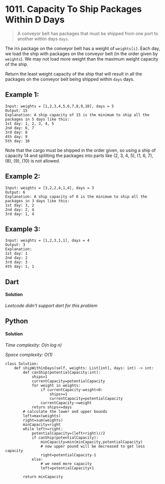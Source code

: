 # 1011. Capacity To Ship Packages Within D Days

>A conveyor belt has packages that must be shipped from one port to another within days `days`.

The i`th` package on the conveyor belt has a weight of `weights[i]`. Each day, we load the ship with packages on the conveyor belt (in the order given by `weights`). We may not load more weight than the maximum weight capacity of the ship.

Return the least weight capacity of the ship that will result in all the packages on the conveyor belt being shipped within `days` days.

## Example 1:
```
Input: weights = [1,2,3,4,5,6,7,8,9,10], days = 5
Output: 15
Explanation: A ship capacity of 15 is the minimum to ship all the packages in 5 days like this:
1st day: 1, 2, 3, 4, 5
2nd day: 6, 7
3rd day: 8
4th day: 9
5th day: 10
```
Note that the cargo must be shipped in the order given, so using a ship of capacity 14 and splitting the packages into parts like (2, 3, 4, 5), (1, 6, 7), (8), (9), (10) is not allowed.

## Example 2:
```
Input: weights = [3,2,2,4,1,4], days = 3
Output: 6
Explanation: A ship capacity of 6 is the minimum to ship all the packages in 3 days like this:
1st day: 3, 2
2nd day: 2, 4
3rd day: 1, 4
```
## Example 3:
```
Input: weights = [1,2,3,1,1], days = 4
Output: 3
Explanation:
1st day: 1
2nd day: 2
3rd day: 3
4th day: 1, 1
```

## Dart
#### Solution
*Leetcode didn't support dart for this problem*


## Python
#### Solution
*Time complexity: O(n log n)*

*Space complexity: O(1)*
```
class Solution:
    def shipWithinDays(self, weights: List[int], days: int) -> int:
        def canShip(potentialCapacity:int):
            ships=1
            currentCapacity=potentialCapacity
            for weight in weights:
                if currentCapacity-weight<0:
                    ships+=1
                    currentCapacity=potentialCapacity
                currentCapacity-=weight
            return ships<=days
        # calculate the lower and upper bounds
        left=max(weights)
        right=sum(weights)
        minCapacity=right
        while left<=right:
            potentialCapacity=(left+right)//2
            if canShip(potentialCapacity):
                minCapacity=min(minCapacity,potentialCapacity)
                # now upper pound will be decreased to get less capacity
                right=potentialCapacity-1
            else:
                # we need more capacity
                left=potentialCapacity+1

        return minCapacity

```
